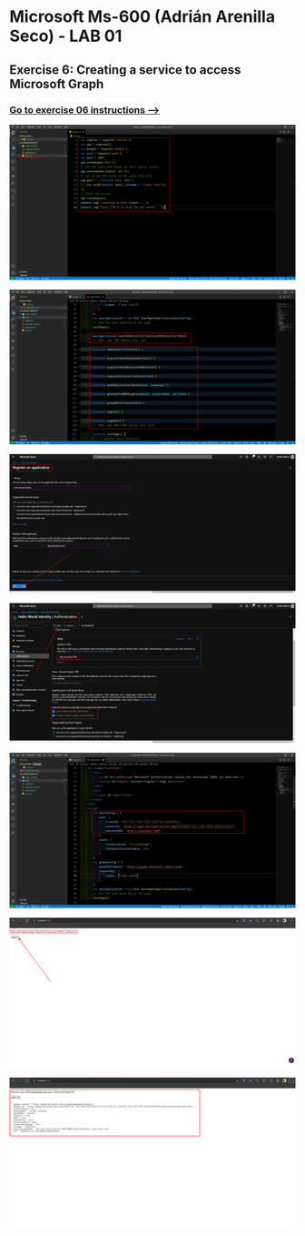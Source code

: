 # Microsoft Ms-600 (Adrián Arenilla Seco) - LAB 01


## Exercise 6: Creating a service to access Microsoft Graph
### [Go to exercise 06 instructions -->](07-Exercise-6-Creating-a-service-to-access-Microsoft-Graph.md)



![](Evidences/Image07a.png)

![](Evidences/Image07b.png)

![](Evidences/Image07c.png)

![](Evidences/Image07d.png)

![](Evidences/Image07e.png)

![](Evidences/Image07f.png)

![](Evidences/Image07g.png)
